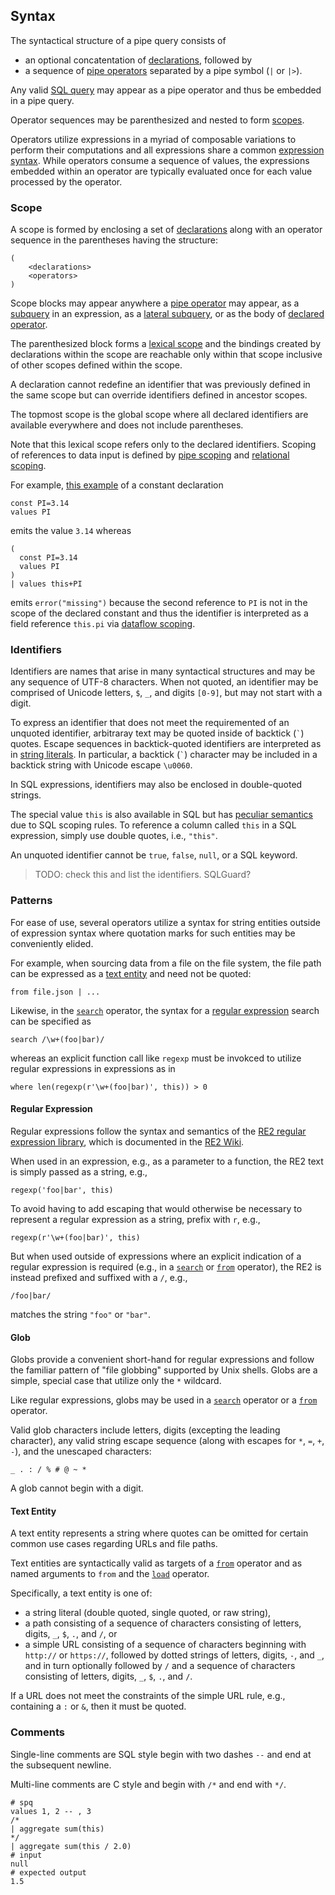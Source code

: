 ## Syntax

The syntactical structure of a pipe query consists of
* an optional concatentation of [declarations](declarations/intro.md), 
  followed by
* a sequence of [pipe operators](operators/intro.md)
  separated by a pipe symbol (`|` or `|>`).

Any valid [SQL query](sql/intro.md) may appear as a pipe operator and thus
be embedded in a pipe query.

Operator sequences may be parenthesized and nested to form [scopes](#scope).

Operators utilize expressions in a myriad of composable variations to
perform their computations and all expressions
share a common [expression syntax](expressions/intro.md).
While operators consume a sequence of values, the expressions embedded
within an operator are typically evaluated once for each value processed
by the operator.

### Scope

A scope is formed by enclosing a set of [declarations](declarations/intro.md)
along with an operator sequence in the parentheses having the structure:
```
(
    <declarations>
    <operators>
)
```
Scope blocks may appear anywhere a [pipe operator](operators/intro.md) may appear,
as a [subquery](expressions/subqueries.md) in an expression,
as a [lateral subquery](expressions/subqueries.md#lateral-subqueries), or
as the body of [declared operator](declarations/operators.md).

The parenthesized block forms a
[lexical scope](https://en.wikipedia.org/wiki/Scope_(computer_science)#Lexical_scope)
and the bindings created by declarations
within the scope are reachable only within that scope inclusive
of other scopes defined within the scope.

A declaration cannot redefine an identifier that was previously defined in the same
scope but can override identifiers defined in ancestor scopes.

The topmost scope is the global scope where all declared identifiers
are available everywhere and does not include parentheses.

Note that this lexical scope refers only to the declared identifiers.  Scoping
of references to data input is defined by
[pipe scoping](intro.md#pipe-scoping) and
[relational scoping](intro.md#relational-scoping).

For example, [this example](declarations/constants.md#examples) of a constant declaration
```
const PI=3.14
values PI
```
emits the value `3.14` whereas
```
( 
  const PI=3.14
  values PI
)
| values this+PI
```
emits `error("missing")` because the second reference to `PI` is not
in the scope of the declared constant and thus the identifier is interpreted
as a field reference `this.pi` via [dataflow scoping](intro.md#dataflow-scoping).

### Identifiers

Identifiers are names that arise in many syntactical structures and
may be any sequence of UTF-8 characters.  When not quoted,
an identifier may be comprised of Unicode letters, `$`, `_`,
and digits `[0-9]`, but may not start with a digit.

To express an identifier that does not meet the requiremented of an
unquoted identifier, arbitraray text may be quoted inside of backtick (`` ` ``)
quotes.
Escape sequences in backtick-quoted identifiers are interpreted as in
[string literals](../types/string.md).  In particular, a backtick (`` ` ``)
character may be included in a backtick string with Unicode escape `\u0060`.

In SQL expressions, identifiers may also be enclosed in double-quoted strings.

The special value `this` is also available in SQL but has
[peculiar semantics](sql/intro.md#accessing-this)
due to SQL scoping rules.  To reference a column called `this`
in a SQL expression, simply use double quotes, i.e., `"this"`.

An unquoted identifier cannot be `true`, `false`, `null`, or a SQL keyword.

> TODO: check this and list the identifiers. SQLGuard?

### Patterns

For ease of use, several operators utilize a syntax for string entities
outside of expression syntax where quotation marks for such entities
may be conveniently elided.

For example, when sourcing data from a file on the file system, the file
path can be expressed as a [text entity](#text-entity) and need not be quoted:
```
from file.json | ...
```

Likewise, in the [`search`](operators/search.md) operator, the syntax for a
[regular expression](#regular-expression) search can be specified as
```
search /\w+(foo|bar)/
```
whereas an explicit function call like `regexp` must be invokced to utilize
regular expressions in expressions as in
```
where len(regexp(r'\w+(foo|bar)', this)) > 0
```

#### Regular Expression

Regular expressions follow the syntax and semantics of the
[RE2 regular expression library](https://github.com/google/re2),
which is documented in the
[RE2 Wiki](https://github.com/google/re2/wiki/Syntax).

When used in an expression, e.g., as a parameter to a function, the
RE2 text is simply passed as a string, e.g.,
```
regexp('foo|bar', this)
```

To avoid having to add escaping that would otherwise be necessary to
represent a regular expression as a string, prefix with `r`, e.g.,
```
regexp(r'\w+(foo|bar)', this)
```

But when used outside of expressions where an explicit indication of
a regular expression is required (e.g., in a
[`search`](operators/search.md) or
[`from`](operators/from.md#database-operation) operator), the RE2 is instead
prefixed and suffixed with a `/`, e.g.,
```
/foo|bar/
```
matches the string `"foo"` or `"bar"`.

#### Glob

Globs provide a convenient short-hand for regular expressions and follow
the familiar pattern of "file globbing" supported by Unix shells.
Globs are a simple, special case that utilize only the `*` wildcard.

Like regular expressions, globs may be used in
a [`search`](operators/search.md) operator or a
[`from`](operators/from.md) operator.

Valid glob characters include letters, digits (excepting the leading character),
any valid string escape sequence
(along with escapes for `*`, `=`, `+`, `-`), and the unescaped characters:
```
_ . : / % # @ ~ *
```
A glob cannot begin with a digit.

#### Text Entity

A text entity represents a string where quotes can be omitted for
certain common use cases regarding URLs and file paths.

Text entities are syntactically valid as targets of a
[`from`](operators/from.md) operator and as named arguments
to `from` and the
[`load`](operators/load.md) operator.

Specifically, a text entity is one of:
* a string literal (double quoted, single quoted, or raw string),
* a path consisting of a sequence of characters consisting of letters, digits, `_`,  `$`,  `.`, and `/`, or
* a simple URL consisting of a sequence of characters beginning with `http://` or `https://`,  followed by dotted strings of letters, digits, `-`, and `_`, and in turn optionally followed by `/` and a sequence of characters consisting of letters, digits, `_`, `$`, `.`, and `/`.

If a URL does not meet the constraints of the simple URL rule,
e.g., containing a `:` or `&`, then it must be quoted.

### Comments

Single-line comments are SQL style begin with two dashes `--` and end at the
subsequent newline.

Multi-line comments are C style and begin with `/*` and end with `*/`.

```mdtest-spq
# spq
values 1, 2 -- , 3
/*
| aggregate sum(this)
*/
| aggregate sum(this / 2.0)
# input
null
# expected output
1.5
```
